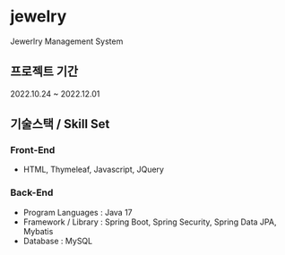 # jewelry

Jewerlry Management System

## 프로젝트 기간
2022.10.24 ~ 2022.12.01

## 기술스택 / Skill Set
### Front-End
- HTML, Thymeleaf, Javascript, JQuery

### Back-End
- Program Languages : Java 17
- Framework / Library : Spring Boot, Spring Security, Spring Data JPA, Mybatis
- Database : MySQL





